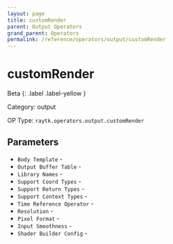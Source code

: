 ```yaml
---
layout: page
title: customRender
parent: Output Operators
grand_parent: Operators
permalink: /reference/operators/output/customRender
---
```


# customRender


Beta
{: .label .label-yellow }

Category: output

OP Type: `raytk.operators.output.customRender`

## Parameters

* `Body Template` - 
* `Output Buffer Table` - 
* `Library Names` - 
* `Support Coord Types` - 
* `Support Return Types` - 
* `Support Context Types` - 
* `Time Reference Operator` - 
* `Resolution` - 
* `Pixel Format` - 
* `Input Smoothness` - 
* `Shader Builder Config` -
